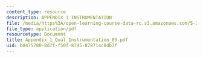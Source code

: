 ```yaml
---
content_type: resource
description: APPENDIX 1 INSTRUMENTATION
file: /media/https%3A/open-learning-course-data-rc.s3.amazonaws.com/5-32-intermediate-chemical-experimentation-spring-2003/b04757808d7ff50f8745878714c8db7f_Appendix_1_Qual_Instrumentation_03.pdf
file_type: application/pdf
resourcetype: Document
title: Appendix_1_Qual_Instrumentation_03.pdf
uid: b0475780-8d7f-f50f-8745-878714c8db7f
---
```

